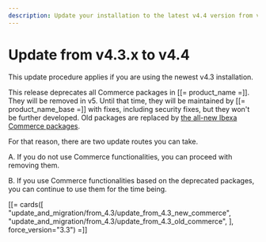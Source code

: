 ```yaml
---
description: Update your installation to the latest v4.4 version from v4.3.x.
---
```


# Update from v4.3.x to v4.4

This update procedure applies if you are using the newest v4.3 installation.

This release deprecates all Commerce packages in [[= product_name =]]. They will be removed in v5.
Until that time, they will be maintained by [[= product_name_base =]] with fixes, including security fixes, but they won't be further developed.
Old packages are replaced by [the all-new Ibexa Commerce packages](ibexa_dxp_v4.4.md#all-new-ibexa-commerce-packages).

For that reason, there are two update routes you can take.

A. If you do not use Commerce functionalities, you can proceed with removing them.

B. If you use Commerce functionalities based on the deprecated packages, you can continue to use them for the time being.

[[= cards([
"update_and_migration/from_4.3/update_from_4.3_new_commerce",
"update_and_migration/from_4.3/update_from_4.3_old_commerce",
], force_version="3.3") =]]
